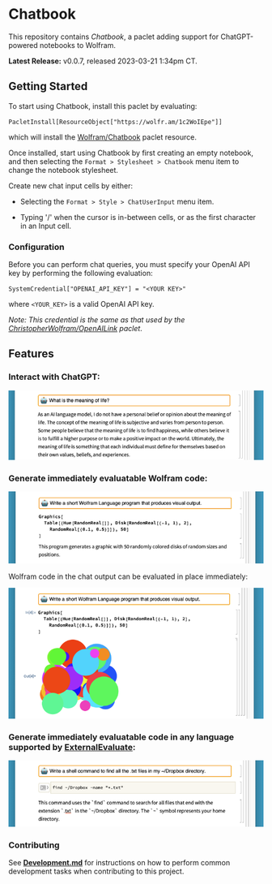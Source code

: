 # Chatbook

This repository contains *Chatbook*, a paclet adding support for ChatGPT-powered
notebooks to Wolfram.

**Latest Release:** v0.0.7, released 2023-03-21 1:34pm CT.

## Getting Started

To start using Chatbook, install this paclet by evaluating:

```
PacletInstall[ResourceObject["https://wolfr.am/1c2WoIEpe"]]
```

which will install the
[Wolfram/Chatbook](https://www.wolframcloud.com/obj/connorg/DeployedResources/Paclet/Wolfram/Chatbook/)
paclet resource.

Once installed, start using Chatbook by first creating an empty notebook,
and then selecting the `Format > Stylesheet > Chatbook` menu item to change
the notebook stylesheet.

Create new chat input cells by either:

* Selecting the `Format > Style > ChatUserInput` menu item.

* Typing '/' when the cursor is in-between cells, or as the first character in
  an Input cell.

### Configuration

Before you can perform chat queries, you must specify your OpenAI API key by
performing the following evaluation:

```wolfram
SystemCredential["OPENAI_API_KEY"] = "<YOUR KEY>"
```

where `<YOUR_KEY>` is a valid OpenAI API key.

*Note: This credential is the same as that used by the
[ChristopherWolfram/OpenAILink](https://paclets.com/ChristopherWolfram/OpenAILink) paclet*.

## Features

### Interact with ChatGPT:

![Example of text cell in chat output](./docs/images/example-of-text-output-2.png)

### Generate immediately evaluatable Wolfram code:

![Example of Input cell in chat output](./docs/images/example-of-wolfram-output-2.png)

Wolfram code in the chat output can be evaluated in place immediately:

![Example of evaluation of Input cell from chat output](./docs/images/example-of-wolfram-output-evaluated-2.png)

### Generate immediately evaluatable code in any language supported by [ExternalEvaluate]:

![Example of ExternalEvaluate cell in chat output](./docs/images/example-of-external-evaluate-output-2.png)

[ExternalEvaluate]: https://reference.wolfram.com/language/ref/ExternalEvaluate


### Contributing

See [**Development.md**](./docs/Development.md) for instructions on how to
perform common development tasks when contributing to this project.
